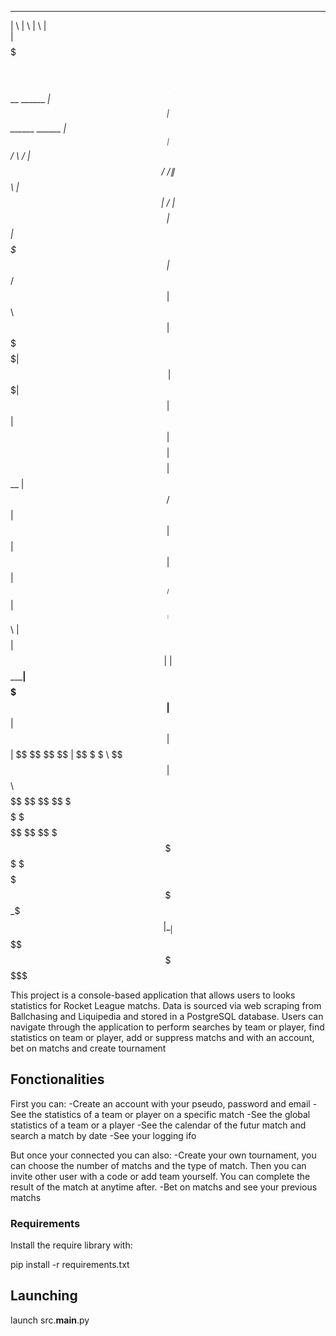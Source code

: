 
 _______                       __                   __            __
|       \                     |  \                 |  \          |  \
| $$$$$$$\  ______    _______ | $$   __   ______  _| $$_         | $$       ______    ______
| $$__| $$ /      \  /       \| $$  /  \ /      \|   $$ \        | $$      |      \  /      \
| $$    $$|  $$$$$$\|  $$$$$$$| $$_/  $$|  $$$$$$\\$$$$$$        | $$       \$$$$$$\|  $$$$$$\
| $$$$$$$\| $$  | $$| $$      | $$   $$ | $$    $$ | $$ __       | $$      /      $$| $$  | $$
| $$  | $$| $$__/ $$| $$_____ | $$$$$$\ | $$$$$$$$ | $$|  \      | $$_____|  $$$$$$$| $$__| $$
| $$  | $$ \$$    $$ \$$     \| $$  \$$\ \$$     \  \$$  $$      | $$     \\$$    $$ \$$    $$
 \$$   \$$  \$$$$$$   \$$$$$$$ \$$   \$$  \$$$$$$$   \$$$$        \$$$$$$$$ \$$$$$$$ _\$$$$$$$
                                                                                    |  \__| $$
                                                                                     \$$    $$
                                                                                      \$$$$$$



This project is a console-based application that allows users to looks statistics for Rocket League matchs. Data is sourced via web scraping from Ballchasing and Liquipedia and stored in a PostgreSQL database.
Users can navigate through the application to perform searches by team or player, find statistics on team or player, add or suppress matchs and with an account, bet on matchs and create tournament

## Fonctionalities

First you can:
    -Create an account with your pseudo, password and email
    -See the statistics of a team or player on a specific match
    -See the global statistics of a team or a player
    -See the calendar of the futur match and search a match by date
    -See your logging ifo

But once your connected you can also:
    -Create your own tournament, you can choose the number of matchs and the
    type of match. Then you can invite other user with a code or add team yourself.
    You can complete the result of the match at anytime after.
    -Bet on matchs and see your previous matchs


### Requirements

Install the require library with:

pip install -r requirements.txt

## Launching

launch src.__main__.py
